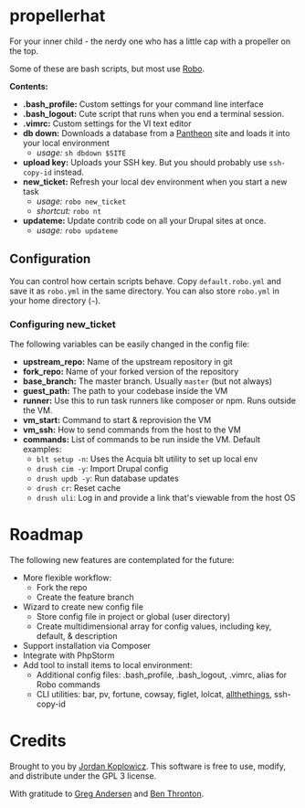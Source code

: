 # propellerhat
For your inner child - the nerdy one who has a little cap with a propeller on the top.

Some of these are bash scripts, but most use [Robo](https://robo.il).

**Contents:**
- **.bash_profile:** Custom settings for your command line interface
- **.bash_logout:** Cute script that runs when you end a terminal session.
- **.vimrc:** Custom settings for the VI text editor
- **db down:** Downloads a database from a [Pantheon](https://pantheon.io) site and loads it into your local environment
  - *usage:* `sh dbdown $SITE`
- **upload key:** Uploads your SSH key.  But you should probably use `ssh-copy-id` instead.
- **new_ticket:** Refresh your local dev environment when you start a new task
  - *usage:* `robo new_ticket`
  - *shortcut:* `robo nt`
- **updateme:** Update contrib code on all your Drupal sites at once.
  - *usage:* `robo updateme`

## Configuration
You can control how certain scripts behave.  Copy `default.robo.yml` and save it as `robo.yml` in the same directory.  You can also store `robo.yml` in your home directory (`~`).

### Configuring new_ticket
The following variables can be easily changed in the config file:
- **upstream_repo:** Name of the upstream repository in git
- **fork_repo:** Name of your forked version of the repository
- **base_branch:** The master branch.  Usually `master` (but not always)
- **guest_path:** The path to your codebase inside the VM
- **runner:** Use this to run task runners like composer or npm.  Runs outside the VM.
- **vm_start:** Command to start & reprovision the VM
- **vm_ssh:** How to send commands from the host to the VM
- **commands:** List of commands to be run inside the VM.  Default examples:
  - `blt setup -n`: Uses the Acquia blt utility to set up local env
  - `drush cim -y`: Import Drupal config
  - `drush updb -y`: Run database updates
  - `drush cr`: Reset cache
  - `drush uli`: Log in and provide a link that's viewable from the host OS
  
# Roadmap
The following new features are contemplated for the future:
- More flexible workflow:
  - Fork the repo
  - Create the feature branch
- Wizard to create new config file
  - Store config file in project or global (user directory)
  - Create multidimensional array for config values, including key, default, & description
- Support installation via Composer
- Integrate with PhpStorm
- Add tool to install items to local environment:
  - Additional config files: .bash_profile, .bash_logout, .vimrc, alias for Robo commands
  - CLI utilities: bar, pv, fortune, cowsay, figlet, lolcat, [allthethings](https://github.com/btford/allthethings), ssh-copy-id

# Credits

Brought to you by [Jordan Koplowicz](http://koplowiczandsons.com).  This software is free to use, modify, and distribute under the GPL 3 license.

With gratitude to [Greg Andersen](https://github.com/g1a/starter) and [Ben Thronton](https://git.businesswire.com/projects/HQ/repos/hq-tools/browse/dev/reset-dev).